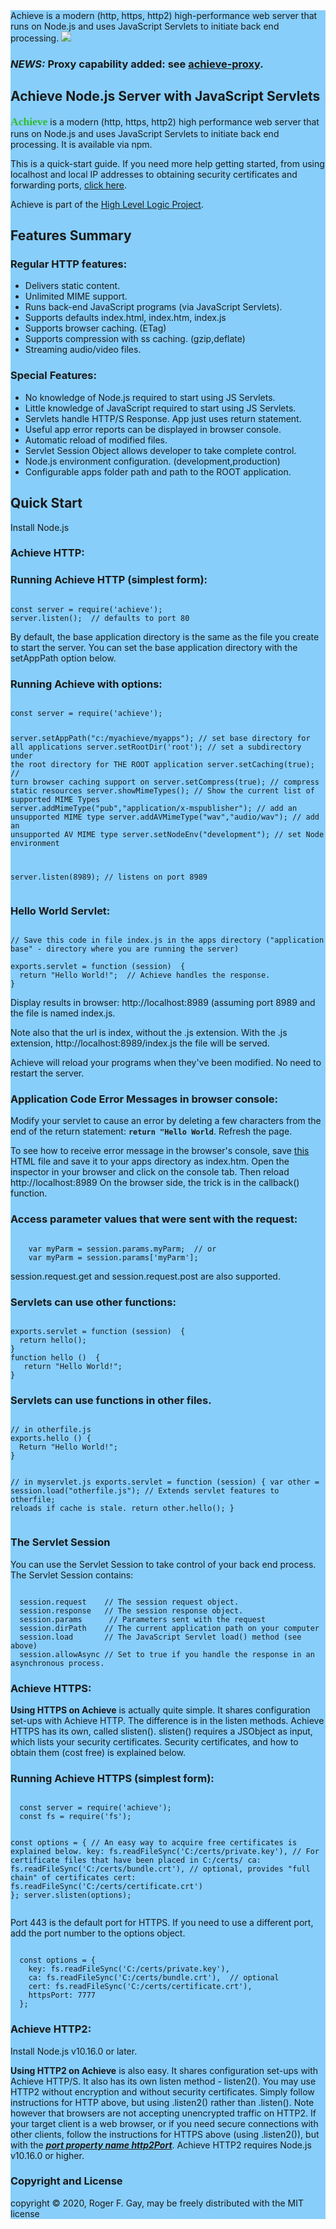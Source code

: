 <section style="background-color:LightSkyBlue;">
Achieve is a modern (http, https, http2) high-performance web server that runs on Node.js and uses JavaScript Servlets to initiate back end processing.
<a href="https://hll.nu"><img src="https://hll.nu/achieve/skyhigh1.jpg"></a>
<h3><i>NEWS:</i> Proxy capability added: see <a href="https://www.npmjs.com/package/achieve-proxy" target="_blank">achieve-proxy</a>.</h3>
<h1>Achieve Node.js Server with JavaScript Servlets</h1>
<p><span style="font-family:'Merienda';font-size:125%;font-weight:bold;color:rgb(46, 190, 43);">Achieve</span> is a modern (http, https, http2) 
high performance web server that runs on Node.js and uses JavaScript Servlets to initiate back end processing. It is available via npm.<p>
<p>This is a quick-start guide. If you need more help getting started, from using localhost and local IP addresses to 
obtaining security certificates 
and forwarding ports, <a href="https://hll.nu/achieve/contents.htm" target="_blank">click here</a>.</p>
<p>Achieve is part of the <a href="https://hll.nu">High Level Logic Project</a>.</p>
<h2>Features Summary</h2>
<h3>Regular HTTP features:</h3>
<ul>
<li>Delivers static content.</li>
<li>Unlimited MIME support.</li>
<li>Runs back-end JavaScript programs (via JavaScript Servlets).</li>
<li>Supports defaults index.html, index.htm, index.js</li>
<li>Supports browser caching. (ETag)</li>
<li>Supports compression with ss caching. (gzip,deflate)</li>
<li>Streaming audio/video files.</li>
</ul>
<h3>Special Features:</h3>
<ul>
<li>No knowledge of Node.js required to start using JS Servlets.</li>
<li>Little knowledge of JavaScript required to start using JS Servlets.</li>
<li>Servlets handle HTTP/S Response. App just uses return statement.</li>
<li>Useful app error reports can be displayed in browser console.</li>
<li>Automatic reload of modified files.</li>
<li>Servlet Session Object allows developer to take complete control.</li>
<li>Node.js environment configuration. (development,production)</li>
<li>Configurable apps folder path and path to the ROOT application.</li>
</ul>

<h2>Quick Start</h2>
<p>Install Node.js</p>
<h3>Achieve HTTP:</h3>
<h3>Running Achieve HTTP (simplest form):</h3>
<pre><code>
const server = require('achieve');
server.listen();  // defaults to port 80
</code></pre>
<p>By default, the base application directory is the same as the file you create to start the server. 
You can set the base application directory with the setAppPath option below.</p>
<h3>Running Achieve with options:</h3>
<pre><code>
const server = require('achieve');

server.setAppPath("c:/myachieve/myapps");                // set base directory for all applications
server.setRootDir('root');                               // set a subdirectory under the root directory for THE ROOT application
server.setCaching(true);                                 // turn browser caching support on
server.setCompress(true);                                // compress static resources
server.showMimeTypes();                                  // Show the current list of supported MIME Types
server.addMimeType("pub","application/x-mspublisher");   // add an unsupported MIME type
server.addAVMimeType("wav","audio/wav");                 // add an unsupported AV MIME type
server.setNodeEnv("development");                        // set Node environment 

server.listen(8989);  // listens on port 8989
</code></pre>
<h3>Hello World Servlet:</h3>
<pre><code>
// Save this code in file index.js in the apps directory ("application base" - directory where you are running the server)<br>
exports.servlet = function (session)  {
  return "Hello World!";  // Achieve handles the response.
}
</code></pre>
<p>Display results in browser: http://localhost:8989 (assuming port 8989 and the file is named index.js.</p>
<p>Note also that the url is index, without the .js extension. With the .js extension, http://localhost:8989/index.js the file will be served.</p>
<p>Achieve will reload your programs when they've been modified. No need to restart the server.</p>
<h3>Application Code Error Messages in browser console:</h3>
<p>Modify your servlet to cause an error by deleting a few characters from the end of the return statement: 
<code style="margin-left:0px;display:inline-block;font-weight:bold;">return "Hello World</code>. Refresh the page.</p>
<p>To see how to receive error message in the browser's console, save <a href='http://hll.nu/achieve/samp1/index.htm' download='index.htm' target="_blank">this</a>
HTML file and save it to your apps directory as index.htm. Open the inspector in your browser and click on the console tab. Then 
reload http://localhost:8989 On the browser side, the trick is in the callback() function.</p>
<h3>Access parameter values that were sent with the request:</h3>
<pre><code>
    var myParm = session.params.myParm;  // or
    var myParm = session.params['myParm'];
</code></pre>
session.request.get and session.request.post are also supported.
<h3>Servlets can use other functions:</h3>
<pre><code>
exports.servlet = function (session)  {
  return hello();
}
function hello ()  {
   return "Hello World!";
}
</code></pre>
<h3>Servlets can use functions in other files.</h3>
<pre><code>
// in otherfile.js
exports.hello () {
  Return "Hello World!";
}

// in myservlet.js
exports.servlet = function (session) {
  var other = session.load("otherfile.js");  // Extends servlet features to otherfile; reloads if cache is stale.
  return other.hello();
}
</code></pre>
<h3>The Servlet Session</h3>
<p style="margin-bottom:0px;">You can use the Servlet Session to take control of your back end process. The Servlet Session contains:</p>
<pre><code>
  session.request    // The session request object.
  session.response   // The session response object.
  session.params      // Parameters sent with the request
  session.dirPath    // The current application path on your computer
  session.load       // The JavaScript Servlet load() method (see above)
  session.allowAsync // Set to true if you handle the response in an asynchronous process.
</code></pre>
<h3>Achieve HTTPS:</h3>
<p><b>Using HTTPS on Achieve</b> is actually quite simple. It shares configuration set-ups with 
Achieve HTTP. The difference is in the listen methods. 
Achieve HTTPS has its own, called slisten(). slisten() requires a JSObject as input, which lists your security certificates. 
Security certificates, and how to obtain them (cost free) is explained below.</p>
<h3>Running Achieve HTTPS (simplest form):</h3>
<pre><code>
  const server = require('achieve');
  const fs = require('fs');
  
  const options = {  // An easy way to acquire free certificates is explained below.
    key: fs.readFileSync('C:/certs/private.key'),   // For certificate files that have been placed in C:/certs/
    ca: fs.readFileSync('C:/certs/bundle.crt'),     // optional, provides "full chain" of certificates
    cert: fs.readFileSync('C:/certs/certificate.crt')
  };
  server.slisten(options);
</code></pre>
<p>Port 443 is the default port for HTTPS. If you need to use a different port, add the port number
to the options object.</p>
<pre><code>
  const options = {
    key: fs.readFileSync('C:/certs/private.key'),
    ca: fs.readFileSync('C:/certs/bundle.crt'),  // optional
    cert: fs.readFileSync('C:/certs/certificate.crt'),
    httpsPort: 7777
  };
</code></pre>
<h3>Achieve HTTP2:</h3>
<p>Install Node.js v10.16.0 or later.</p>
<p><b>Using HTTP2 on Achieve</b> is also easy. It shares configuration set-ups with 
Achieve HTTP/S. It also has its own listen method - listen2(). You may use HTTP2 without encryption and without 
security certificates. Simply follow instructions for HTTP above, but using .listen2() rather than .listen(). Note however 
that browsers are not accepting unencrypted traffic on HTTP2. If your target client is a web browser, or if you need secure 
connections with other clients, follow the instructions for HTTPS above (using .listen2()), but with the <u><i><b>port property 
name http2Port</b></i></u>. Achieve HTTP2 requires Node.js v10.16.0 or higher.</p>
<h3>Copyright and License</h3>
<p>copyright © 2020, Roger F. Gay, may be freely distributed with the MIT license</p>
</section>
